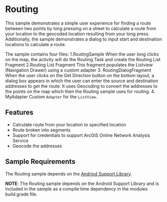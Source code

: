 # Routing
This sample demonstrates a simple user experience for finding a route between two points by long pressing on a street to calculate a route from your location to the geocoded location resulting from your long press.  Additionally, the sample demonstrates a dialog to input start and destination locations to calculate a route.  

The sample contains four files:
1.RoutingSample
  When the user long clicks on the map, the activity will do the Routing Task and create the Routing List Fragment
2.Routing List Fragment
  This fragment populates the Listview (Navigation Drawer) using a custom adapter
3. RoutingDialogFragment
  When the user clicks on the Get Direction button on the bottom layout, a dialog box appears in which the user can enter the source and destination addresses to get the route. It uses Geocoding to convert the addresses to the points on the map which then the Routing sample uses for routing. 
4. MyAdapter
	Custom ```Adapter``` for the ```ListView```.

## Features
* Calculate route from your location to specified location
* Route broken into segments
* Support for credentials to support ArcGIS Online Network Analysis Service
* Geocode the addresses

## Sample Requirements
The Routing sample depends on the [Andriod Support Library](https://developer.android.com/tools/support-library/index.html). 

 **NOTE**: The Routing sample depends on the Android Support Library and is included in the sample as a compile time dependency in the modules build.grade file. 

